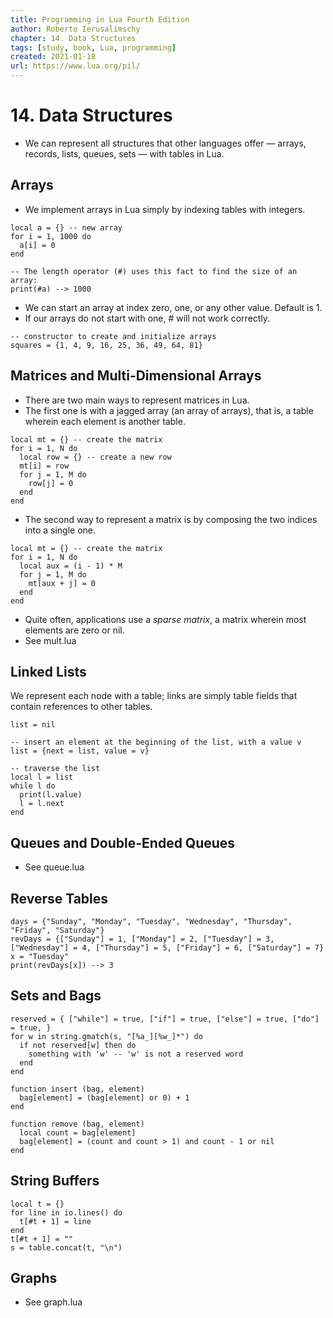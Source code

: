 ```yaml
---
title: Programming in Lua Fourth Edition
author: Roberto Ierusalimschy
chapter: 14. Data Structures
tags: [study, book, Lua, programming]
created: 2021-01-18
url: https://www.lua.org/pil/
---
```

# 14. Data Structures

* We can represent all structures that other languages offer — arrays, records, lists, queues, sets — with tables in Lua.

## Arrays

* We implement arrays in Lua simply by indexing tables with integers.

```
local a = {} -- new array
for i = 1, 1000 do
  a[i] = 0
end

-- The length operator (#) uses this fact to find the size of an array: 
print(#a) --> 1000
```

* We can start an array at index zero, one, or any other value. Default is 1.
* If our arrays do not start with one, # will not work correctly.

```
-- constructor to create and initialize arrays
squares = {1, 4, 9, 16, 25, 36, 49, 64, 81}
```

## Matrices and Multi-Dimensional Arrays

* There are two main ways to represent matrices in Lua.
* The first one is with a jagged array (an array of arrays), that is, a table wherein each element is another table.

```
local mt = {} -- create the matrix
for i = 1, N do
  local row = {} -- create a new row
  mt[i] = row
  for j = 1, M do
    row[j] = 0
  end
end
```

* The second way to represent a matrix is by composing the two indices into a single one.

```
local mt = {} -- create the matrix
for i = 1, N do
  local aux = (i - 1) * M
  for j = 1, M do
    mt[aux + j] = 0
  end
end
```

* Quite often, applications use a _sparse matrix_, a matrix wherein most elements are zero or nil.
* See mult.lua

## Linked Lists

We represent each node with a table; links are simply table fields that contain references to other tables.

```
list = nil

-- insert an element at the beginning of the list, with a value v
list = {next = list, value = v}

-- traverse the list
local l = list
while l do
  print(l.value)
  l = l.next 
end
```

## Queues and Double-Ended Queues

* See queue.lua

## Reverse Tables

```
days = {"Sunday", "Monday", "Tuesday", "Wednesday", "Thursday", "Friday", "Saturday"}
revDays = {["Sunday"] = 1, ["Monday"] = 2, ["Tuesday"] = 3, ["Wednesday"] = 4, ["Thursday"] = 5, ["Friday"] = 6, ["Saturday"] = 7}
x = "Tuesday"
print(revDays[x]) --> 3
```

## Sets and Bags

```
reserved = { ["while"] = true, ["if"] = true, ["else"] = true, ["do"] = true, }
for w in string.gmatch(s, "[%a_][%w_]*") do
  if not reserved[w] then do
    something with 'w' -- 'w' is not a reserved word
  end
end
```

```
function insert (bag, element)
  bag[element] = (bag[element] or 0) + 1
end

function remove (bag, element)
  local count = bag[element]
  bag[element] = (count and count > 1) and count - 1 or nil
end
```

## String Buffers

```
local t = {}
for line in io.lines() do
  t[#t + 1] = line
end
t[#t + 1] = ""
s = table.concat(t, "\n")
```

## Graphs

* See graph.lua
